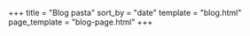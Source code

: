 +++
title = "Blog pasta"
sort_by = "date"
template = "blog.html"
page_template = "blog-page.html"
+++
